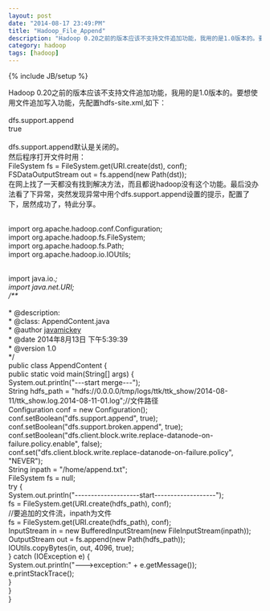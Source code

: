 ```yaml
---
layout: post
date: "2014-08-17 23:49:PM"
title: "Hadoop_File_Append"
description: "Hadoop 0.20之前的版本应该不支持文件追加功能，我用的是1.0版本的。要想使用文件追加写入功能，先配置hdfs-site.xml。"
category: hadoop
tags: [hadoop]
---
```

{% include JB/setup %}

Hadoop 0.20之前的版本应该不支持文件追加功能，我用的是1.0版本的。要想使用文件追加写入功能，先配置hdfs-site.xml,如下：
</br>     <property>
</br>        <name>dfs.support.append</name>
</br>        <value>true</value>
</br>     </property>
</br>dfs.support.append默认是关闭的。
</br>然后程序打开文件时用：
</br>FileSystem fs = FileSystem.get(URI.create(dst), conf);
</br>FSDataOutputStream out = fs.append(new Path(dst));
</br>在网上找了一天都没有找到解决方法，而且都说hadoop没有这个功能。最后没办法看了下异常，突然发现异常中用个dfs.support.append设置的提示，配置了下，居然成功了，特此分享。



</br>import org.apache.hadoop.conf.Configuration; 
</br>import org.apache.hadoop.fs.FileSystem; 
</br>import org.apache.hadoop.fs.Path; 
</br>import org.apache.hadoop.io.IOUtils; 

</br>import java.io.*; 
</br>import java.net.URI; 
</br>/** 
</br>* 
</br>* @description: 
</br>* @class: AppendContent.java 
</br>* @author <a href="mailto:javamickey@163.com">javamickey</a> 
</br>* @date 2014年8月13日 下午5:39:39 
</br>* @version 1.0 
</br>*/ 
</br>public class AppendContent { 
</br>public static void main(String[] args) { 
</br>	System.out.println("---start merge---"); 
</br>	String hdfs_path = "hdfs://0.0.0.0/tmp/logs/ttk/ttk_show/2014-08-11/ttk_show.log.2014-08-11-01.log";//文件路径 
</br>	Configuration conf = new Configuration(); 
</br>	conf.setBoolean("dfs.support.append", true); 
</br>	conf.setBoolean("dfs.support.broken.append", true); 
</br>	conf.setBoolean("dfs.client.block.write.replace-datanode-on-failure.policy.enable", false); 
</br>	conf.set("dfs.client.block.write.replace-datanode-on-failure.policy", "NEVER"); 
</br>	String inpath = "/home/append.txt"; 
</br>	FileSystem fs = null; 
</br>try { 
</br>	System.out.println("--------------------start-------------------"); 
</br>	fs = FileSystem.get(URI.create(hdfs_path), conf); 
</br>	//要追加的文件流，inpath为文件 
</br>	fs = FileSystem.get(URI.create(hdfs_path), conf); 
</br>	InputStream in = new BufferedInputStream(new FileInputStream(inpath)); 
</br>	OutputStream out = fs.append(new Path(hdfs_path)); 
</br>	IOUtils.copyBytes(in, out, 4096, true); 
</br>} catch (IOException e) { 
</br>	System.out.println("--->exception:" + e.getMessage()); 
</br>	e.printStackTrace(); 
</br>} 
</br>} 
</br>}